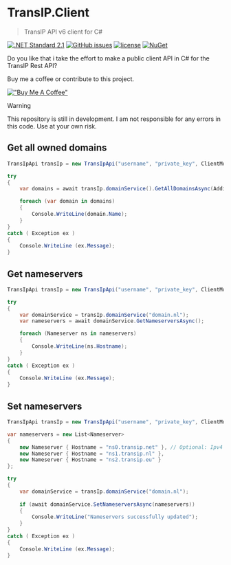 # TransIP.Client
> TransIP API v6 client for C#

[![.NET Standard 2.1](https://img.shields.io/badge/.NET%20Standard-2.1-purple)](https://docs.microsoft.com/en-us/dotnet/standard/net-standard)
[![GitHub issues](https://img.shields.io/github/issues/Scriptman/TransIP.Client.svg)](https://github.com/Scriptman/TransIP.Client/issues)
[![license](https://img.shields.io/github/license/Scriptman/TransIP.Client.svg)](https://github.com/Scriptman/TransIP.Client/blob/main/LICENSE)
[![NuGet](https://img.shields.io/nuget/v/TransIP.Client.svg)](https://www.nuget.org/packages/TransIP.Client/)

Do you like that i take the effort to make a public client API in C# for the TransIP Rest API?

Buy me a coffee or contribute to this project.

[!["Buy Me A Coffee"](https://www.buymeacoffee.com/assets/img/custom_images/orange_img.png)](https://www.buymeacoffee.com/scriptman)

> [!WARNING]  
> This repository is still in development. I am not responsible for any errors in this code. Use at your own risk.

## Get all owned domains
```csharp
TransIpApi transIp = new TransIpApi("username", "private_key", ClientMode.ReadWrite); // ClientMode.ReadOnly also available.

try
{
    var domains = await transIp.domainService().GetAllDomainsAsync(AdditionalData.Nameservers | AdditionalData.Contacts);

    foreach (var domain in domains)
    {
        Console.WriteLine(domain.Name);
    }
}
catch ( Exception ex )
{
    Console.WriteLine (ex.Message);
}
```

## Get nameservers
```csharp
TransIpApi transIp = new TransIpApi("username", "private_key", ClientMode.ReadWrite); // ClientMode.ReadOnly also available.

try
{
    var domainService = transIp.domainService("domain.nl");
    var nameservers = await domainService.GetNameserversAsync();

    foreach (Nameserver ns in nameservers)
    {
        Console.WriteLine(ns.Hostname);
    }
}
catch ( Exception ex )
{
    Console.WriteLine (ex.Message);
}
```

## Set nameservers
```csharp
TransIpApi transIp = new TransIpApi("username", "private_key", ClientMode.ReadWrite); // ClientMode.ReadOnly also available.

var nameservers = new List<Nameserver>
{
    new Nameserver { Hostname = "ns0.transip.net" }, // Optional: Ipv4 and Ipv6 properties
    new Nameserver { Hostname = "ns1.transip.nl" },
    new Nameserver { Hostname = "ns2.transip.eu" }
};

try
{
    var domainService = transIp.domainService("domain.nl");
    
    if (await domainService.SetNameserversAsync(nameservers))
    {
        Console.WriteLine("Nameservers successfully updated");
    }
}
catch ( Exception ex )
{
    Console.WriteLine (ex.Message);
}
```